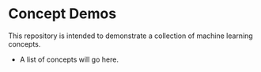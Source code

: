 Concept Demos
=============

This repository is intended to demonstrate a collection of machine learning concepts.

* A list of concepts will go here.
